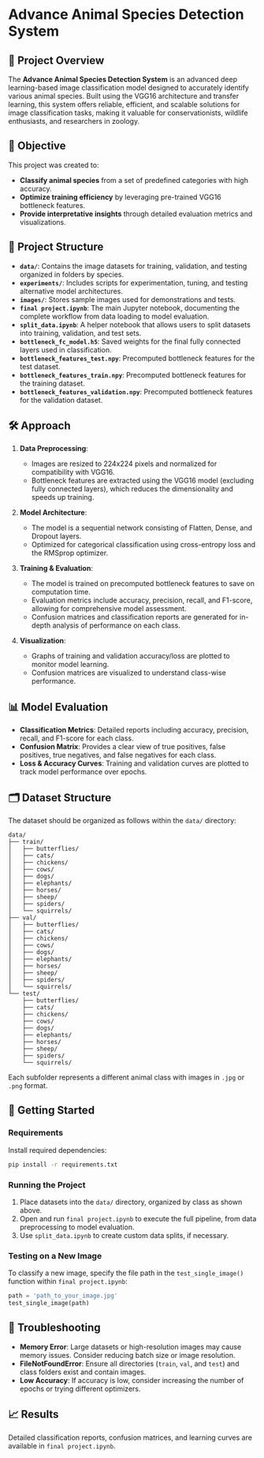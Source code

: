 # Advance Animal Species Detection System

## 🐾 Project Overview
The **Advance Animal Species Detection System** is an advanced deep learning-based image classification model designed to accurately identify various animal species. Built using the VGG16 architecture and transfer learning, this system offers reliable, efficient, and scalable solutions for image classification tasks, making it valuable for conservationists, wildlife enthusiasts, and researchers in zoology.

## 🎯 Objective
This project was created to:
- **Classify animal species** from a set of predefined categories with high accuracy.
- **Optimize training efficiency** by leveraging pre-trained VGG16 bottleneck features.
- **Provide interpretative insights** through detailed evaluation metrics and visualizations.

## 📂 Project Structure

- **`data/`**: Contains the image datasets for training, validation, and testing organized in folders by species.
- **`experiments/`**: Includes scripts for experimentation, tuning, and testing alternative model architectures.
- **`images/`**: Stores sample images used for demonstrations and tests.
- **`final project.ipynb`**: The main Jupyter notebook, documenting the complete workflow from data loading to model evaluation.
- **`split_data.ipynb`**: A helper notebook that allows users to split datasets into training, validation, and test sets.
- **`bottleneck_fc_model.h5`**: Saved weights for the final fully connected layers used in classification.
- **`bottleneck_features_test.npy`**: Precomputed bottleneck features for the test dataset.
- **`bottleneck_features_train.npy`**: Precomputed bottleneck features for the training dataset.
- **`bottleneck_features_validation.npy`**: Precomputed bottleneck features for the validation dataset.

## 🛠️ Approach

1. **Data Preprocessing**:
   - Images are resized to 224x224 pixels and normalized for compatibility with VGG16.
   - Bottleneck features are extracted using the VGG16 model (excluding fully connected layers), which reduces the dimensionality and speeds up training.

2. **Model Architecture**:
   - The model is a sequential network consisting of Flatten, Dense, and Dropout layers.
   - Optimized for categorical classification using cross-entropy loss and the RMSprop optimizer.

3. **Training & Evaluation**:
   - The model is trained on precomputed bottleneck features to save on computation time.
   - Evaluation metrics include accuracy, precision, recall, and F1-score, allowing for comprehensive model assessment.
   - Confusion matrices and classification reports are generated for in-depth analysis of performance on each class.

4. **Visualization**:
   - Graphs of training and validation accuracy/loss are plotted to monitor model learning.
   - Confusion matrices are visualized to understand class-wise performance.

## 📊 Model Evaluation

- **Classification Metrics**: Detailed reports including accuracy, precision, recall, and F1-score for each class.
- **Confusion Matrix**: Provides a clear view of true positives, false positives, true negatives, and false negatives for each class.
- **Loss & Accuracy Curves**: Training and validation curves are plotted to track model performance over epochs.

## 🗂 Dataset Structure

The dataset should be organized as follows within the `data/` directory:

```
data/
├── train/
│   ├── butterflies/
│   ├── cats/
│   ├── chickens/
│   ├── cows/
│   ├── dogs/
│   ├── elephants/
│   ├── horses/
│   ├── sheep/
│   ├── spiders/
│   └── squirrels/
├── val/
│   ├── butterflies/
│   ├── cats/
│   ├── chickens/
│   ├── cows/
│   ├── dogs/
│   ├── elephants/
│   ├── horses/
│   ├── sheep/
│   ├── spiders/
│   └── squirrels/
└── test/
    ├── butterflies/
    ├── cats/
    ├── chickens/
    ├── cows/
    ├── dogs/
    ├── elephants/
    ├── horses/
    ├── sheep/
    ├── spiders/
    └── squirrels/
```

Each subfolder represents a different animal class with images in `.jpg` or `.png` format.

## 🚀 Getting Started

### Requirements
Install required dependencies:
```bash
pip install -r requirements.txt
```

### Running the Project
1. Place datasets into the `data/` directory, organized by class as shown above.
2. Open and run `final project.ipynb` to execute the full pipeline, from data preprocessing to model evaluation.
3. Use `split_data.ipynb` to create custom data splits, if necessary.

### Testing on a New Image
To classify a new image, specify the file path in the `test_single_image()` function within `final project.ipynb`:
```python
path = 'path_to_your_image.jpg'
test_single_image(path)
```

## 🤖 Troubleshooting

- **Memory Error**: Large datasets or high-resolution images may cause memory issues. Consider reducing batch size or image resolution.
- **FileNotFoundError**: Ensure all directories (`train`, `val`, and `test`) and class folders exist and contain images.
- **Low Accuracy**: If accuracy is low, consider increasing the number of epochs or trying different optimizers.

## 📈 Results

Detailed classification reports, confusion matrices, and learning curves are available in `final project.ipynb`.
